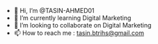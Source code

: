 - 👋 Hi, I’m @TASIN-AHMED01
- 🌱 I’m currently learning Digital Marketing
- 💞️ I’m looking to collaborate on Digital Marketing 
- 📫 How to reach me : tasin.btrihs@gmail.com 
<!---
TASIN-AHMED01/TASIN-AHMED01 is a ✨ special ✨ repository because its `README.md` (this file) appears on your GitHub profile.
You can click the Preview link to take a look at your changes.
--->
